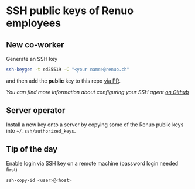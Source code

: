 # SSH public keys of Renuo employees

## New co-worker

Generate an SSH key

```sh
ssh-keygen -t ed25519 -C "<your name>@renuo.ch"
```

and then add the **public** key to this repo
[via PR](https://github.com/renuo/ssh-public.renuo.ch/new/main).

_You can find more information about configuring your SSH agent
[on Github](https://docs.github.com/en/authentication/connecting-to-github-with-ssh/generating-a-new-ssh-key-and-adding-it-to-the-ssh-agent#adding-your-ssh-key-to-the-ssh-agent)_

## Server operator

Install a new key onto a server by copying some of the Renuo public keys
into `~/.ssh/authorized_keys`.

## Tip of the day

Enable login via SSH key on a remote machine (password login needed first)

```sh
ssh-copy-id <user>@<host>
```
